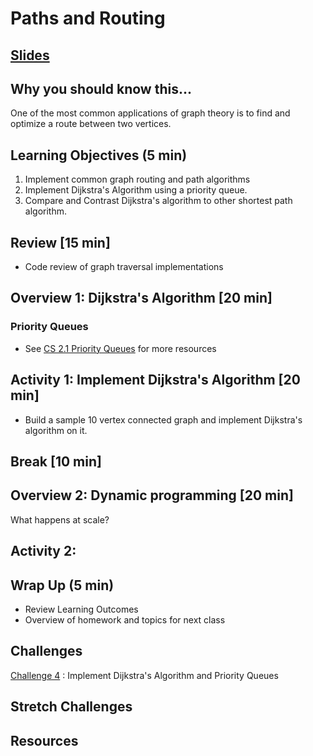 # Paths and Routing

## [Slides](https://docs.google.com/presentation/d/1mvH1YpsiDTl8T_fB6xYF_gkwF_M11DDCme8Agd0EACc/edit?usp=sharing)

## Why you should know this...
One of the most common applications of graph theory is to find and optimize a route between two vertices.


## Learning Objectives (5 min)

1. Implement common graph routing and path algorithms
1. Implement Dijkstra's Algorithm using a priority queue.
1. Compare and Contrast Dijkstra's algorithm to other shortest path algorithm.

## Review [15 min]
- Code review of graph traversal implementations

## Overview 1: Dijkstra's Algorithm [20 min]


### Priority Queues
- See [CS 2.1 Priority Queues](https://github.com/Make-School-Courses/CS-2.1-Advanced-Trees-and-Sorting-Algorithms/blob/master/Lessons/Heaps.md) for more resources



## Activity 1: Implement Dijkstra's Algorithm [20 min]
- Build a sample 10 vertex connected graph and implement Dijkstra's algorithm on it.

## Break [10 min]

## Overview 2: Dynamic programming [20 min]
What happens at scale?

## Activity 2:

## Wrap Up (5 min)

- Review Learning Outcomes
- Overview of homework and topics for next class

## Challenges
[Challenge 4](Assignments/Challenges.md) : Implement Dijkstra's Algorithm and Priority Queues

## Stretch Challenges

## Resources
